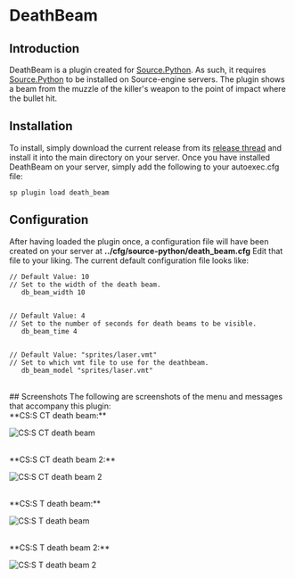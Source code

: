# DeathBeam

## Introduction
DeathBeam is a plugin created for [Source.Python](https://github.com/Source-Python-Dev-Team/Source.Python).  As such, it requires [Source.Python](https://github.com/Source-Python-Dev-Team/Source.Python) to be installed on Source-engine servers.  The plugin shows a beam from the muzzle of the killer's weapon to the point of impact where the bullet hit.

## Installation
To install, simply download the current release from its [release thread](https://forums.sourcepython.com/viewtopic.php?t=1853) and install it into the main directory on your server.  Once you have installed DeathBeam on your server, simply add the following to your autoexec.cfg file:
```
sp plugin load death_beam
```

## Configuration
After having loaded the plugin once, a configuration file will have been created on your server at **../cfg/source-python/death_beam.cfg**  Edit that file to your liking.  The current default configuration file looks like:
```
// Default Value: 10
// Set to the width of the death beam.
   db_beam_width 10


// Default Value: 4
// Set to the number of seconds for death beams to be visible.
   db_beam_time 4


// Default Value: "sprites/laser.vmt"
// Set to which vmt file to use for the deathbeam.
   db_beam_model "sprites/laser.vmt"
```

<br>
## Screenshots
The following are screenshots of the menu and messages that accompany this plugin:

<br>
**CS:S CT death beam:**

![CS:S CT death beam](https://raw.githubusercontent.com/satoon101/DeathBeam/screenshots/css_ct_death.jpg "CS:GO Menu")

<br>
**CS:S CT death beam 2:**

![CS:S CT death beam 2](https://raw.githubusercontent.com/satoon101/DeathBeam/screenshots/css_t_death.jpg "CS:GO Menu")

<br>
**CS:S T death beam:**

![CS:S T death beam](https://raw.githubusercontent.com/satoon101/DeathBeam/screenshots/css_ct_bot_death.jpg "CS:GO Menu")

<br>
**CS:S T death beam 2:**

![CS:S T death beam 2](https://raw.githubusercontent.com/satoon101/DeathBeam/screenshots/css_t_bot_death.jpg "CS:GO Menu")
